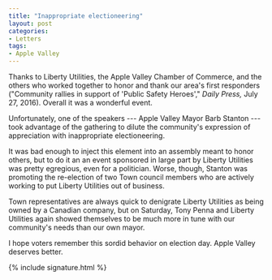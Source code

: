 ```yaml
---
title: "Inappropriate electioneering"
layout: post
categories:
- Letters
tags:
- Apple Valley
---
```


Thanks to Liberty Utilities, the Apple Valley Chamber of Commerce, and the others who worked together to honor and thank our area's first responders ("Community rallies in support of 'Public Safety Heroes'," *Daily Press,* July 27, 2016). Overall it was a wonderful event.

Unfortunately, one of the speakers --- Apple Valley Mayor Barb Stanton --- took advantage of the gathering to dilute the community's expression of appreciation with inappropriate electioneering.

It was bad enough to inject this element into an assembly meant to honor others, but to do it an an event sponsored in large part by Liberty Utilities was pretty egregious, even for a politician. Worse, though, Stanton was promoting the re-election of two Town council members who are actively working to put Liberty Utilities out of business.

Town representatives are always quick to denigrate Liberty Utilities as being owned by a Canadian company, but on Saturday, Tony Penna and Liberty Utilities again showed themselves to be much more in tune with our community's needs than our own mayor.

I hope voters remember this sordid behavior on election day. Apple Valley deserves better.

{% include signature.html %}
